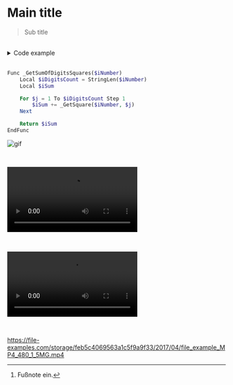 # Main title

> Sub title

<br>

<details>
<summary>Code example</summary>

``` autoit
Func _GetSumOfDigitsSquares($iNumber)
    Local $iDigitsCount = StringLen($iNumber)
    Local $iSum

    For $j = 1 To $iDigitsCount Step 1
        $iSum += _GetSquare($iNumber, $j)
    Next

    Return $iSum
EndFunc
```

Test[^1]
</details>

<br>

``` php
Func _GetSumOfDigitsSquares($iNumber)
    Local $iDigitsCount = StringLen($iNumber)
    Local $iSum

    For $j = 1 To $iDigitsCount Step 1
        $iSum += _GetSquare($iNumber, $j)
    Next

    Return $iSum
EndFunc
```

![gif](https://www.sven-seyfert.de/news/Ardbeg.gif)

<br>

![video](https://file-examples.com/storage/feb5c4069563a1c5f9a9f33/2017/04/file_example_MP4_480_1_5MG.mp4)

<br>

![video](https://file-examples.com/storage/feb5c4069563a1c5f9a9f33/2017/04/file_example_MP4_480_1_5MG.mp4)

<br>

https://file-examples.com/storage/feb5c4069563a1c5f9a9f33/2017/04/file_example_MP4_480_1_5MG.mp4

[^1]: Fußnote ein.
